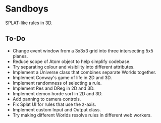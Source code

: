 # Sandboys
SPLAT-like rules in 3D.

## To-Do
* Change event window from a 3x3x3 grid into three intersecting 5x5 planes.
* Reduce scope of Atom object to help simplify codebase.
* Try separating colour and visibility into different attributes.
* Implement a Universe class that combines separate Worlds together.
* Implement Conway's game of life in 2D and 3D.
* Implement randomness of selecting a rule.
* Implement Res and DReg in 2D and 3D.
* Implement demon horde sort in 2D and 3D.
* Add panning to camera controls.
* Fix Splat UI for rules that use the z-axis.
* Implement custom Input and Output class.
* Try making different Worlds resolve rules in different web workers.

